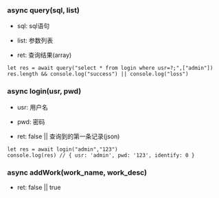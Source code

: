 ### async query(sql, list)

* sql: sql语句

* list: 参数列表

* ret: 查询结果(array)

``` 
let res = await query("select * from login where usr=?;",["admin"])
res.length && console.log("success") || console.log("loss")
```

### async login(usr, pwd)

* usr: 用户名

* pwd: 密码

* ret: false || 查询到的第一条记录(json)

``` 
let res = await login("admin","123")
console.log(res) // { usr: 'admin', pwd: '123', identify: 0 }
```

### async addWork(work_name, work_desc)

* ret: false || true
